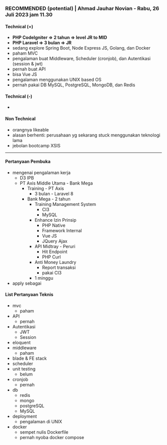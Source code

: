 ### **RECOMMENDED (potential)** | Ahmad Jauhar Novian - Rabu, 26 Juli 2023 jam 11.30

#### Technical (+) 

- **PHP CodeIgniter => 2 tahun => level JR to MID**
- **PHP Laravel => 3 bulan => JR**
- sedang explore Spring Boot, Node Express JS, Golang, dan Docker
- paham MVC
- pengalaman buat Middleware, Scheduler (cronjob), dan Autentikasi (session & jwt)
- pernah buat API
- bisa Vue JS
- pengalaman menggunakan UNIX based OS
- pernah pakai DB MySQL, PostgreSQL, MongoDB, dan Redis

#### Technical (-)  

- 

#### Non Technical  

- orangnya likeable
- alasan berhenti: perusahaan yg sekarang stuck menggunakan teknologi lama
- jebolan bootcamp XSIS 

---

#### Pertanyaan Pembuka

- mengenai pengalaman kerja  
	- D3 IPB
	- PT Axis Middle Utama - Bank Mega
		- Training - PT Axis
			- 3 bulan - Laravel 8
		- Bank Mega - 2 tahun
			- Training Management System
				- CI3
				- MySQL
			- Enhance Izin Prinsip
				- PHP Native
				- Framework Internal
				- Vue JS
				- JQuery Ajax
			- API Midtray - Peruri
				- Hit Endpoint
				- PHP Curl
			- Anti Money Laundry
				- Report transaksi
				- pakai CI3
			- 1 minggu
- apply sebagai


#### List Pertanyaan Teknis

- mvc
	- paham
- API
	- pernah
- Autentikasi
	- JWT
	- Session
- eloquent
- middleware
	- paham
- blade & FE stack
- scheduler
- unit testing
	- belum
- cronjob
	- pernah
- db
	- redis
	- mongo
	- postgreSQL
	- MySQL
- deployment
	- pengalaman di UNIX
- docker
	- sempet nulis Dockerfile
	- pernah nyoba docker compose